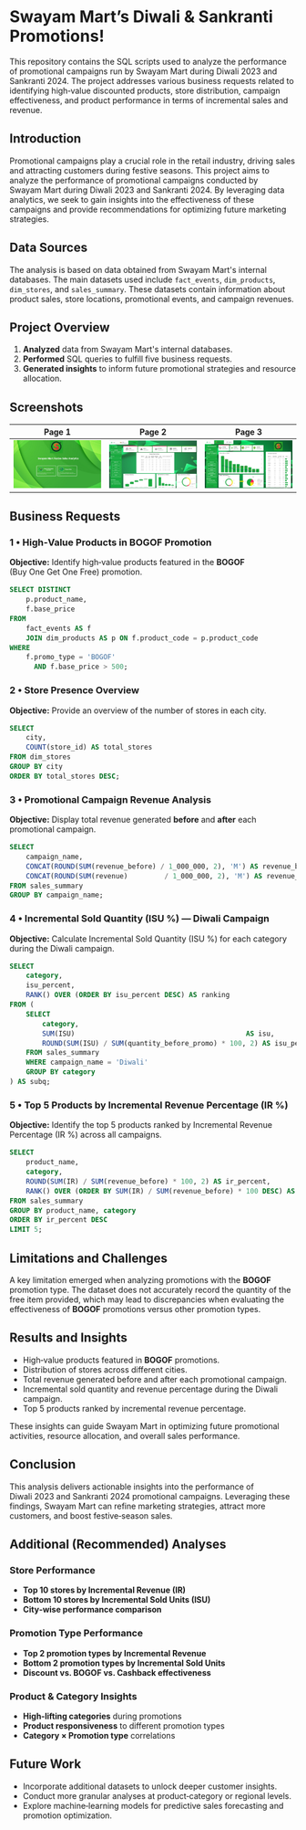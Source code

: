 # Swayam Mart’s Diwali & Sankranti Promotions!

This repository contains the SQL scripts used to analyze the performance of promotional campaigns run by Swayam Mart during Diwali 2023 and Sankranti 2024. The project addresses various business requests related to identifying high‑value discounted products, store distribution, campaign effectiveness, and product performance in terms of incremental sales and revenue.

## Introduction

Promotional campaigns play a crucial role in the retail industry, driving sales and attracting customers during festive seasons. This project aims to analyze the performance of promotional campaigns conducted by Swayam Mart during Diwali 2023 and Sankranti 2024. By leveraging data analytics, we seek to gain insights into the effectiveness of these campaigns and provide recommendations for optimizing future marketing strategies.

## Data Sources

The analysis is based on data obtained from Swayam Mart's internal databases. The main datasets used include `fact_events`, `dim_products`, `dim_stores`, and `sales_summary`. These datasets contain information about product sales, store locations, promotional events, and campaign revenues.

## Project Overview

1. **Analyzed** data from Swayam Mart's internal databases.
2. **Performed** SQL queries to fulfill five business requests.
3. **Generated insights** to inform future promotional strategies and resource allocation.

## Screenshots

| Page 1 | Page 2 | Page 3 |
|:------:|:------:|:------:|
| ![Page 1](screenshots/ss-1.jpeg) | ![Page 2](screenshots/ss-2.jpeg) | ![Page 3](screenshots/ss-3.jpeg) |

## Business Requests

### 1 • High‑Value Products in **BOGOF** Promotion

**Objective:** Identify high‑value products featured in the **BOGOF** (Buy One Get One Free) promotion.

```sql
SELECT DISTINCT
    p.product_name,
    f.base_price
FROM
    fact_events AS f
    JOIN dim_products AS p ON f.product_code = p.product_code
WHERE
    f.promo_type = 'BOGOF'
      AND f.base_price > 500;
```

### 2 • Store Presence Overview

**Objective:** Provide an overview of the number of stores in each city.

```sql
SELECT
    city,
    COUNT(store_id) AS total_stores
FROM dim_stores
GROUP BY city
ORDER BY total_stores DESC;
```

### 3 • Promotional Campaign Revenue Analysis

**Objective:** Display total revenue generated **before** and **after** each promotional campaign.

```sql
SELECT
    campaign_name,
    CONCAT(ROUND(SUM(revenue_before) / 1_000_000, 2), 'M') AS revenue_before,
    CONCAT(ROUND(SUM(revenue)         / 1_000_000, 2), 'M') AS revenue_after
FROM sales_summary
GROUP BY campaign_name;
```

### 4 • Incremental Sold Quantity (ISU %) — Diwali Campaign

**Objective:** Calculate Incremental Sold Quantity (ISU %) for each category during the Diwali campaign.

```sql
SELECT
    category,
    isu_percent,
    RANK() OVER (ORDER BY isu_percent DESC) AS ranking
FROM (
    SELECT
        category,
        SUM(ISU)                                          AS isu,
        ROUND(SUM(ISU) / SUM(quantity_before_promo) * 100, 2) AS isu_percent
    FROM sales_summary
    WHERE campaign_name = 'Diwali'
    GROUP BY category
) AS subq;
```

### 5 • Top 5 Products by Incremental Revenue Percentage (IR %)

**Objective:** Identify the top 5 products ranked by Incremental Revenue Percentage (IR %) across all campaigns.

```sql
SELECT
    product_name,
    category,
    ROUND(SUM(IR) / SUM(revenue_before) * 100, 2) AS ir_percent,
    RANK() OVER (ORDER BY SUM(IR) / SUM(revenue_before) * 100 DESC) AS ranking
FROM sales_summary
GROUP BY product_name, category
ORDER BY ir_percent DESC
LIMIT 5;
```

## Limitations and Challenges

A key limitation emerged when analyzing promotions with the **BOGOF** promotion type. The dataset does not accurately record the quantity of the free item provided, which may lead to discrepancies when evaluating the effectiveness of **BOGOF** promotions versus other promotion types.

## Results and Insights

* High‑value products featured in **BOGOF** promotions.
* Distribution of stores across different cities.
* Total revenue generated before and after each promotional campaign.
* Incremental sold quantity and revenue percentage during the Diwali campaign.
* Top 5 products ranked by incremental revenue percentage.

These insights can guide Swayam Mart in optimizing future promotional activities, resource allocation, and overall sales performance.

## Conclusion

This analysis delivers actionable insights into the performance of Diwali 2023 and Sankranti 2024 promotional campaigns. Leveraging these findings, Swayam Mart can refine marketing strategies, attract more customers, and boost festive‑season sales.

## Additional (Recommended) Analyses

### Store Performance
* **Top 10 stores by Incremental Revenue (IR)**
* **Bottom 10 stores by Incremental Sold Units (ISU)**
* **City‑wise performance comparison**

### Promotion Type Performance
* **Top 2 promotion types by Incremental Revenue**
* **Bottom 2 promotion types by Incremental Sold Units**
* **Discount vs. BOGOF vs. Cashback effectiveness**

### Product & Category Insights
* **High‑lifting categories** during promotions
* **Product responsiveness** to different promotion types
* **Category × Promotion type** correlations

## Future Work

* Incorporate additional datasets to unlock deeper customer insights.
* Conduct more granular analyses at product‑category or regional levels.
* Explore machine‑learning models for predictive sales forecasting and promotion optimization.
